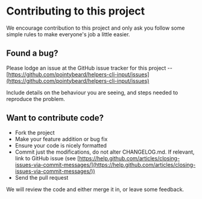 # Contributing to this project

We encourage contribution to this project and only ask you follow some simple rules to make everyone's job a little easier.

## Found a bug?

Please lodge an issue at the GitHub issue tracker for this project -- [https://github.com/pointybeard/helpers-cli-input/issues](https://github.com/pointybeard/helpers-cli-input/issues)

Include details on the behaviour you are seeing, and steps needed to reproduce the problem.

## Want to contribute code?

*   Fork the project
*   Make your feature addition or bug fix
*   Ensure your code is nicely formatted
*   Commit just the modifications, do not alter CHANGELOG.md. If relevant, link to GitHub issue (see [https://help.github.com/articles/closing-issues-via-commit-messages/](https://help.github.com/articles/closing-issues-via-commit-messages/))
*   Send the pull request

We will review the code and either merge it in, or leave some feedback.
